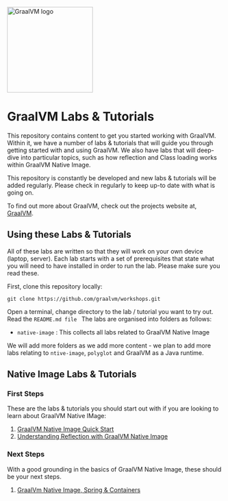 <img src="https://www.graalvm.org/resources/img/home/logo_mobile_openmenu.svg" 
    alt="GraalVM logo" 
    width="200px">

# GraalVM Labs & Tutorials

This repository contains content to get you started working with GraalVM. Within it, we have a number of labs & tutorials
that will guide you through getting started with and using GraalVM. We also have labs that will deep-dive into particular 
topics, such as how reflection and Class loading works within GraalVM Native Image.

This repository is constantly be developed and new labs & tutorials will be added regularly. Please check in regularly
to keep up-to date with what is going on.

To find out more about GraalVM, check out the projects website at, [GraalVM](https://github.com/graalvm/workshops.git). 

## Using these Labs & Tutorials

All of these labs are written so that they will work on your own device (laptop, server). Each lab starts with a set of
prerequisites that state what you will need to have installed in order to run the lab. Please make sure you read these.

First, clone this repository locally:

```shell
git clone https://github.com/graalvm/workshops.git
```

Open a terminal, change directory to the lab / tutorial you want to try out. Read the `README.md file `
The labs are organised into folders as follows:

* `native-image` : This collects all labs related to GraalVM Native Image

We will add more folders as we add more content - we plan to add more labs relating to `ntive-image`, `polyglot` and
GraalVM as a Java runtime.

## Native Image Labs & Tutorials

### First Steps

These are the labs & tutorials you should start out with if you are looking to learn about GraalVM Native IMage:

1. [GraalVM Native Image Quick Start](native-image/graalvm-native-image-quick-start/README.md)
2. [Understanding Reflection with GraalVM Native Image](native-image/reflection/README.md)

### Next Steps

With a good grounding in the basics of GraalVM Native Image, these should be your next steps.

1. [GraalVm Native Image, Spring & Containers](native-image/containerisation/README.md)


